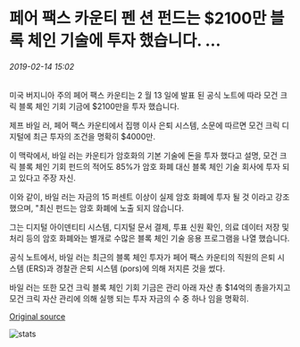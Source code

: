 # 페어 팩스 카운티 펜 션 펀드는 $2100만 블록 체인 기술에 투자 했습니다. ...

###### 2019-02-14 15:02

미국 버지니아 주의 페어 팩스 카운티는 2 월 13 일에 발표 된 공식 노트에 따라 모건 크릭 블록 체인 기회 기금에 $2100만을 투자 했습니다.

제프 바일 러, 페어 팩스 카운티에서 집행 이사 은퇴 시스템, 소문에 따르면 모건 크릭 디지털에 최근 투자의 조건을 명확히 $4000만.

이 맥락에서, 바일 러는 카운티가 암호화의 기본 기술에 돈을 투자 했다고 설명, 모건 크릭 블록 체인 기회 펀드의 적어도 85%가 암호 화폐 대신 블록 체인 기술 회사에 투자 되 고 있다고 주장 자신.

이와 같이, 바일 러는 자금의 15 퍼센트 이상이 실제 암호 화폐에 투자 될 것 이라고 강조 했으며, "최신 펀드는 암호 화폐에 노출 되지 않습니다.

그는 디지털 아이덴티티 시스템, 디지털 문서 결제, 투표 신원 확인, 의료 데이터 저장 및 처리 등의 암호 화폐와는 별개로 수많은 블록 체인 기술 응용 프로그램을 나열 했습니다.

공식 노트에서, 바일 러는 최근의 블록 체인 투자가 페어 팩스 카운티의 직원의 은퇴 시스템 (ERS)과 경찰관 은퇴 시스템 (pors)에 의해 저지른 것을 썼다.

바일 러는 또한 모건 크릭 블록 체인 기회 기금은 관리 아래 자산 총 $14억의 총을가지고 모건 크릭 자산 관리에 의해 실행 되는 투자 자금의 수 중 하나 임을 명확히.

[Original source](https://cointelegraph.com/news/fairfax-county-pension-funds-invested-21-million-in-blockchain-technology)

![stats](https://c.statcounter.com/11760860/0/a89fa40b/1/ "stats")